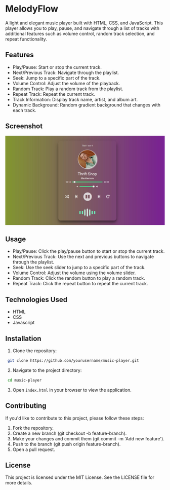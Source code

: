 # MelodyFlow

A light and elegant music player built with HTML, CSS, and JavaScript. This player allows you to play, pause, and navigate through a list of tracks with additional features such as volume control, random track selection, and repeat functionality.

## Features
- Play/Pause: Start or stop the current track.
- Next/Previous Track: Navigate through the playlist.
- Seek: Jump to a specific part of the track.
- Volume Control: Adjust the volume of the playback.
- Random Track: Play a random track from the playlist.
- Repeat Track: Repeat the current track.
- Track Information: Display track name, artist, and album art.
- Dynamic Background: Random gradient background that changes with each track.

## Screenshot

![image](https://github.com/nharjes/MusicPlayer/blob/main/MusicPlayerScreenshot.JPG)


## Usage

  - Play/Pause: Click the play/pause button to start or stop the current track.
  - Next/Previous Track: Use the next and previous buttons to navigate through the playlist.
  - Seek: Use the seek slider to jump to a specific part of the track.
  - Volume Control: Adjust the volume using the volume slider.
  - Random Track: Click the random button to play a random track.
  - Repeat Track: Click the repeat button to repeat the current track.

## Technologies Used
- HTML
- CSS
- Javascript

## Installation

1. Clone the repository:

  ```sh
   git clone https://github.com/yourusername/music-player.git
  ```
2. Navigate to the project directory:
  ```sh
   cd music-player
  ```
3. Open `index.html` in your browser to view the application.

## Contributing

If you'd like to contribute to this project, please follow these steps:

1. Fork the repository.
2. Create a new branch (git checkout -b feature-branch).
3. Make your changes and commit them (git commit -m 'Add new feature').
4. Push to the branch (git push origin feature-branch).
5. Open a pull request.

## License

This project is licensed under the MIT License. See the LICENSE file for more details.
